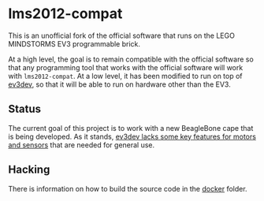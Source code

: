 lms2012-compat
==============

This is an unofficial fork of the official software that runs on the LEGO
MINDSTORMS EV3 programmable brick.

At a high level, the goal is to remain compatible with the official software
so that any programming tool that works with the official software will work
with `lms2012-compat`. At a low level, it has been modified to run on top of
[ev3dev], so that it will be able to run on hardware other than the EV3.

[ev3dev]: http://www.ev3dev.org


Status
------

The current goal of this project is to work with a new BeagleBone cape that
is being developed. As it stands, [ev3dev lacks some key features for motors
and sensors][issue28] that are needed for general use.

[issue28]: https://github.com/ev3dev/lms2012-compat/issues/28


Hacking
-------

There is information on how to build the source code in the [docker](docker/)
folder.
